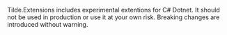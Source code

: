 Tilde.Extensions includes experimental extentions for C# Dotnet. It should not be used in production or use it at your own risk. Breaking changes are introduced without warning.